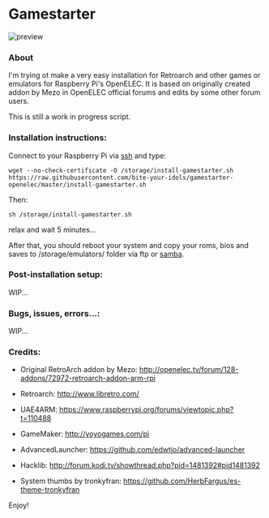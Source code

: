 # Gamestarter

![preview](https://raw.github.com/alvarotrigo/fullPage.js/master/examples/imgs/intro.png)


### About
I'm trying ot make a very easy installation for Retroarch and other games or emulators for Raspberry Pi's OpenELEC.
It is based on originally created addon by Mezo in OpenELEC official forums and edits by some other forum users.


This is still a work in progress script.


### Installation instructions:

Connect to your Raspberry Pi via [ssh](http://wiki.openelec.tv/index.php/OpenELEC_FAQ#How_do_i_use_SSH.3F) and type:

```
wget --no-check-certificate -O /storage/install-gamestarter.sh https://raw.githubusercontent.com/bite-your-idols/gamestarter-openelec/master/install-gamestarter.sh
```

Then:
```
sh /storage/install-gamestarter.sh
```

relax and wait 5 minutes...

After that, you should reboot your system and copy your roms, bios and saves to /storage/emulators/ folder via ftp or [samba](http://wiki.openelec.tv/index.php/Accessing_Samba_Shares).



### Post-installation setup:

WIP...


### Bugs, issues, errors...:

WIP...



### Credits:

- Original RetroArch addon by Mezo:
 http://openelec.tv/forum/128-addons/72972-retroarch-addon-arm-rpi

- Retroarch:
http://www.libretro.com/

- UAE4ARM:
https://www.raspberrypi.org/forums/viewtopic.php?t=110488

- GameMaker:
http://yoyogames.com/pi

- AdvancedLauncher:
https://github.com/edwtjo/advanced-launcher

- Hacklib:
http://forum.kodi.tv/showthread.php?pid=1481392#pid1481392

- System thumbs by tronkyfran:
https://github.com/HerbFargus/es-theme-tronkyfran


Enjoy!
